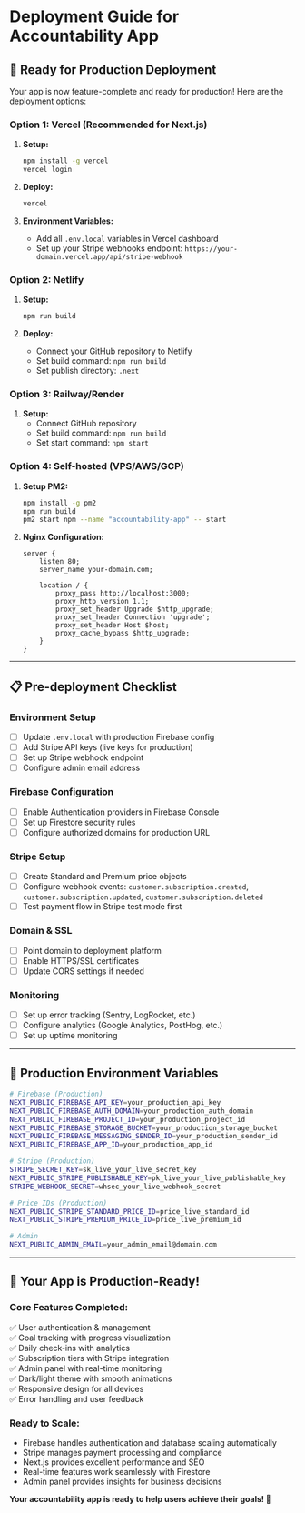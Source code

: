# Deployment Guide for Accountability App

## 🚀 Ready for Production Deployment

Your app is now feature-complete and ready for production! Here are the deployment options:

### **Option 1: Vercel (Recommended for Next.js)**

1. **Setup:**
   ```bash
   npm install -g vercel
   vercel login
   ```

2. **Deploy:**
   ```bash
   vercel
   ```

3. **Environment Variables:**
   - Add all `.env.local` variables in Vercel dashboard
   - Set up your Stripe webhooks endpoint: `https://your-domain.vercel.app/api/stripe-webhook`

### **Option 2: Netlify**

1. **Setup:**
   ```bash
   npm run build
   ```

2. **Deploy:**
   - Connect your GitHub repository to Netlify
   - Set build command: `npm run build`
   - Set publish directory: `.next`

### **Option 3: Railway/Render**

1. **Setup:**
   - Connect GitHub repository
   - Set build command: `npm run build`
   - Set start command: `npm start`

### **Option 4: Self-hosted (VPS/AWS/GCP)**

1. **Setup PM2:**
   ```bash
   npm install -g pm2
   npm run build
   pm2 start npm --name "accountability-app" -- start
   ```

2. **Nginx Configuration:**
   ```nginx
   server {
       listen 80;
       server_name your-domain.com;
       
       location / {
           proxy_pass http://localhost:3000;
           proxy_http_version 1.1;
           proxy_set_header Upgrade $http_upgrade;
           proxy_set_header Connection 'upgrade';
           proxy_set_header Host $host;
           proxy_cache_bypass $http_upgrade;
       }
   }
   ```

---

## 📋 **Pre-deployment Checklist**

### **Environment Setup**
- [ ] Update `.env.local` with production Firebase config
- [ ] Add Stripe API keys (live keys for production)
- [ ] Set up Stripe webhook endpoint
- [ ] Configure admin email address

### **Firebase Configuration**
- [ ] Enable Authentication providers in Firebase Console
- [ ] Set up Firestore security rules
- [ ] Configure authorized domains for production URL

### **Stripe Setup**
- [ ] Create Standard and Premium price objects
- [ ] Configure webhook events: `customer.subscription.created`, `customer.subscription.updated`, `customer.subscription.deleted`
- [ ] Test payment flow in Stripe test mode first

### **Domain & SSL**
- [ ] Point domain to deployment platform
- [ ] Enable HTTPS/SSL certificates
- [ ] Update CORS settings if needed

### **Monitoring**
- [ ] Set up error tracking (Sentry, LogRocket, etc.)
- [ ] Configure analytics (Google Analytics, PostHog, etc.)
- [ ] Set up uptime monitoring

---

## 🔧 **Production Environment Variables**

```bash
# Firebase (Production)
NEXT_PUBLIC_FIREBASE_API_KEY=your_production_api_key
NEXT_PUBLIC_FIREBASE_AUTH_DOMAIN=your_production_auth_domain
NEXT_PUBLIC_FIREBASE_PROJECT_ID=your_production_project_id
NEXT_PUBLIC_FIREBASE_STORAGE_BUCKET=your_production_storage_bucket
NEXT_PUBLIC_FIREBASE_MESSAGING_SENDER_ID=your_production_sender_id
NEXT_PUBLIC_FIREBASE_APP_ID=your_production_app_id

# Stripe (Production)
STRIPE_SECRET_KEY=sk_live_your_live_secret_key
NEXT_PUBLIC_STRIPE_PUBLISHABLE_KEY=pk_live_your_live_publishable_key
STRIPE_WEBHOOK_SECRET=whsec_your_live_webhook_secret

# Price IDs (Production)
NEXT_PUBLIC_STRIPE_STANDARD_PRICE_ID=price_live_standard_id
NEXT_PUBLIC_STRIPE_PREMIUM_PRICE_ID=price_live_premium_id

# Admin
NEXT_PUBLIC_ADMIN_EMAIL=your_admin_email@domain.com
```

---

## 🎯 **Your App is Production-Ready!**

### **Core Features Completed:**
✅ User authentication & management  
✅ Goal tracking with progress visualization  
✅ Daily check-ins with analytics  
✅ Subscription tiers with Stripe integration  
✅ Admin panel with real-time monitoring  
✅ Dark/light theme with smooth animations  
✅ Responsive design for all devices  
✅ Error handling and user feedback  

### **Ready to Scale:**
- Firebase handles authentication and database scaling automatically
- Stripe manages payment processing and compliance
- Next.js provides excellent performance and SEO
- Real-time features work seamlessly with Firestore
- Admin panel provides insights for business decisions

**Your accountability app is ready to help users achieve their goals! 🎉**
